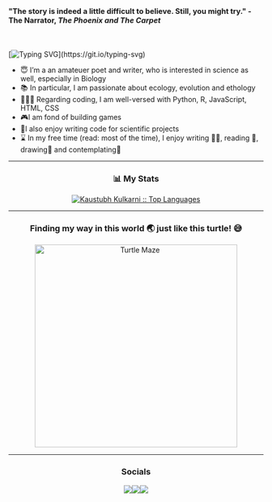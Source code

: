 <h2><sub><sup>"The story is indeed a little difficult to believe. Still, you might try." - The Narrator, <i>The Phoenix and The Carpet</i> </sup></sub></h2>
<br>

[![Typing SVG](https://readme-typing-svg.herokuapp.com?font=ComicSans&size=25&duration=2000&pause=100&color=FFD700&width=435&lines=👋🏻+Hi,+I’m+Kaustubh!;Welcome+to+my+Github+profile!)](https://git.io/typing-svg)

- 😇 I’m a an amateuer poet and writer, who is interested in science as well, especially in Biology
- 📚 In particular, I am passionate about ecology, evolution and ethology
- 👨🏻‍💻 Regarding coding, I am well-versed with Python, R, JavaScript, HTML, CSS
- 🎮I am fond of building games
- 🧬I also enjoy writing code for scientific projects
- ⌛ In my free time (read: most of the time), I enjoy writing ✍🏻, reading 📖, drawing🎨 and contemplating💭

___

<div align="center">
  <h3> 📊 My Stats </h3>
  <a href="https://github.com/pentathis/">
  <img src="https://github-readme-stats-ruby-one.vercel.app/api/top-langs/?username=pentathis&layout=compact&theme=dark" alt="Kaustubh Kulkarni :: Top Languages">
  </a>
</div>

___

 <h3 align="center"> Finding my way in this world 🌏 just like this turtle! 😅 </h3>
 
<div align="center">
  <a href="https://github.com/Kaustubh522/Maze-Solving-Algorithm">
    <img align="center" src="https://user-images.githubusercontent.com/80163660/209428031-54859655-9724-4712-87cd-2c92a7545073.gif" alt="Turtle Maze" height=400 width=400/>
  </a>
</div>

___

<!---Socials--->
<h3 align="center"> Socials </h3>

<div align="center"> 
<code><a href="https://www.github.com/Kaustubh522" target="_blank" rel="noreferrer"><img src="https://img.icons8.com/nolan/48/github.png" /></a><a href="https://www.linkedin.com/in/kaustubh-kulkarni-047019241" target="_blank" rel="noreferrer"><img src="https://img.icons8.com/fluency/48/null/linkedin.png" /></a><a href="https://twitter.com/pentathis2002" target="_blank" rel="noreferrer"><img src="https://img.icons8.com/fluency/48/null/twitter.png" /></a></code>
</div>

</div>


<!---
Kaustubh522/Kaustubh522 is a ✨ special ✨ repository because its `README.md` (this file) appears on your GitHub profile.
You can click the Preview link to take a look at your changes.
--->
